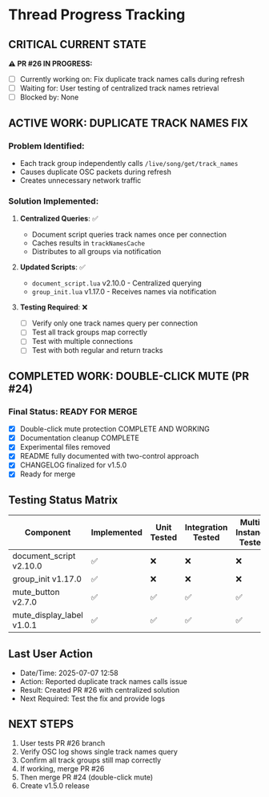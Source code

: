 # Thread Progress Tracking

## CRITICAL CURRENT STATE
**⚠️ PR #26 IN PROGRESS:**
- [ ] Currently working on: Fix duplicate track names calls during refresh
- [ ] Waiting for: User testing of centralized track names retrieval
- [ ] Blocked by: None

## ACTIVE WORK: DUPLICATE TRACK NAMES FIX
### Problem Identified:
- Each track group independently calls `/live/song/get/track_names`
- Causes duplicate OSC packets during refresh
- Creates unnecessary network traffic

### Solution Implemented:
1. **Centralized Queries**: ✅
   - Document script queries track names once per connection
   - Caches results in `trackNamesCache`
   - Distributes to all groups via notification

2. **Updated Scripts**: ✅
   - `document_script.lua` v2.10.0 - Centralized querying
   - `group_init.lua` v1.17.0 - Receives names via notification

3. **Testing Required**: ❌
   - [ ] Verify only one track names query per connection
   - [ ] Test all track groups map correctly
   - [ ] Test with multiple connections
   - [ ] Test with both regular and return tracks

## COMPLETED WORK: DOUBLE-CLICK MUTE (PR #24)
### Final Status: READY FOR MERGE
- [x] Double-click mute protection COMPLETE AND WORKING
- [x] Documentation cleanup COMPLETE
- [x] Experimental files removed
- [x] README fully documented with two-control approach
- [x] CHANGELOG finalized for v1.5.0
- [x] Ready for merge

## Testing Status Matrix
| Component | Implemented | Unit Tested | Integration Tested | Multi-Instance Tested | 
|-----------|------------|-------------|--------------------|-----------------------|
| document_script v2.10.0 | ✅ | ❌ | ❌ | ❌ |
| group_init v1.17.0 | ✅ | ❌ | ❌ | ❌ |
| mute_button v2.7.0 | ✅ | ✅ | ✅ | ✅ |
| mute_display_label v1.0.1 | ✅ | ✅ | ✅ | ✅ |

## Last User Action
- Date/Time: 2025-07-07 12:58
- Action: Reported duplicate track names calls issue
- Result: Created PR #26 with centralized solution
- Next Required: Test the fix and provide logs

## NEXT STEPS
1. User tests PR #26 branch
2. Verify OSC log shows single track names query
3. Confirm all track groups still map correctly
4. If working, merge PR #26
5. Then merge PR #24 (double-click mute)
6. Create v1.5.0 release